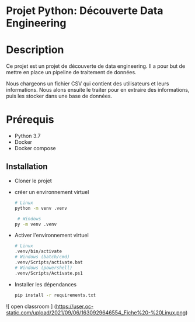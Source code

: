 # Projet Python: Découverte Data Engineering

# Description

Ce projet est un projet de découverte de data engineering. Il a pour but de mettre en place un pipeline de traitement de données.

Nous chargeons un fichier CSV qui contient des utilisateurs et leurs informations. Nous alons ensuite le traiter pour en extraire des informations, puis les stocker dans une base de données. 

# Prérequis 
 
- Python 3.7
- Docker 
- Docker compose 
  

## Installation 

- Cloner le projet 
- créer un environnement virtuel 

    ````Bash
    # Linux
    python -m venv .venv

     # Windows
    py -m venv .venv
    ```` 
- Activer l'environnement virtuel
    ```bash
    # Linux
    .venv/bin/activate
    # Windows (batch/cmd)
    .venv/Scripts/activate.bat
    # Windows (powershell)
    .venv/Scripts/Activate.ps1
    ```
- Installer les dépendances
    ```bash
    pip install -r requirements.txt
    ```

![ open classroom ] (https://user.oc-static.com/upload/2021/09/06/1630929646554_Fiche%20-%20Linux.png)